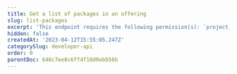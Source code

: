 ```yaml
---
title: Get a list of packages in an offering
slug: list-packages
excerpt: 'This endpoint requires the following permission(s): `project_configuration:packages:read`.'
hidden: false
createdAt: '2023-04-12T15:55:05.247Z'
categorySlug: developer-api
order: 0
parentDoc: 648c7ee8c6ff4f18d0ebb56b
---
```

